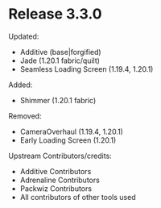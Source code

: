 # Release 3.3.0

Updated:
- Additive (base|forgified)
- Jade (1.20.1 fabric/quilt)
- Seamless Loading Screen (1.19.4, 1.20.1)

Added:
- Shimmer (1.20.1 fabric)

Removed:
- CameraOverhaul (1.19.4, 1.20.1)
- Early Loading Screen (1.20.1)

Upstream Contributors/credits:
- Additive Contributors
- Adrenaline Contributors
- Packwiz Contributors
- All contributors of other tools used

